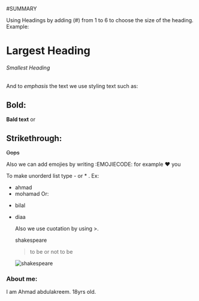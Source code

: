 #SUMMARY

Using Headings by adding (#) from 1 to 6 to choose the size of the heading.
Example:
# Largest Heading
###### Smallest Heading

And to *emphasis* the text we use styling text such as:
 ## Bold: 
**Bald text** or 
 ## Strikethrough:
~~Oops~~

Also we can add emojies by writing :EMOJIECODE:
for example :heart: you

To make unorderd list type - or * .
Ex: 
- ahmad
- mohamad
Or: 
* bilal
* diaa

  Also we use cuotation by using >.
  
  shakespeare
  > to be or not to be
  
  ![shakespeare](https://upload.wikimedia.org/wikipedia/commons/thumb/f/fb/Cobbe_portrait_of_Shakespeare.jpg/417px-Cobbe_portrait_of_Shakespeare.jpg)
  


### About me:
I am Ahmad abdulakreem. 
18yrs old.
